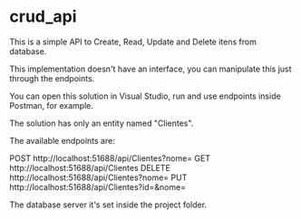 # crud_api
This is a simple API to Create, Read, Update and Delete itens from database.

This implementation doesn't have an interface, you can manipulate this just through the endpoints.

You can open this solution in Visual Studio, run and use endpoints inside Postman, for example.

The solution has only an entity named "Clientes".

The available endpoints are:

POST http://localhost:51688/api/Clientes?nome=<name>
GET http://localhost:51688/api/Clientes
DELETE http://localhost:51688/api/Clientes?nome=<name>
PUT http://localhost:51688/api/Clientes?id=<number>&nome=<name>

The database server it's set inside the project folder.
